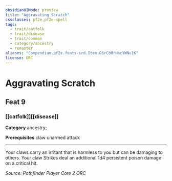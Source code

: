 ```yaml
---
obsidianUIMode: preview
title: "Aggravating Scratch"
cssclasses: pf2e,pf2e-spell
tags:
  - trait/catfolk
  - trait/disease
  - trait/common
  - category/ancestry
  - remaster
aliases: "Compendium.pf2e.feats-srd.Item.G6rCbMrHacYWNu1K"
license: ORC
---
```

# Aggravating Scratch
## Feat 9
### [[catfolk]][[disease]]

**Category** ancestry; 



**Prerequisites** claw unarmed attack
* * *
Your claws carry an irritant that is harmless to you but can be damaging to others. Your claw Strikes deal an additional 1d4 persistent poison damage on a critical hit.

*Source: Pathfinder Player Core 2*
*ORC*